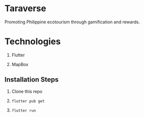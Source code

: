 # Taraverse

Promoting Philippine ecotourism through gamification and rewards.     

# Technologies

1. Flutter

2. MapBox

## Installation Steps

1. Clone this repo

2. ``` flutter pub get ```

3. ``` flutter run ```